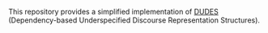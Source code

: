 
This repository provides a simplified implementation of [DUDES](http://www.aclweb.org/anthology/W09-3726) (Dependency-based Underspecified Discourse Representation Structures).

